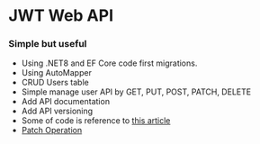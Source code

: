 # JWT Web API
### Simple but useful
* Using .NET8 and EF Core code first migrations.<br/>
* Using AutoMapper<br/>
* CRUD Users table<br/>
* Simple manage user API by GET, PUT, POST, PATCH, DELETE<br/>
* Add API documentation<br/>
* Add API versioning<br />
* Some of code is reference to [this article](https://medium.com/@codewithankitsahu/authentication-and-authorization-in-net-8-web-api-94dda49516ee)<br/>
* [Patch Operation](https://learn.microsoft.com/en-us/aspnet/core/web-api/jsonpatch?view=aspnetcore-8.0)
